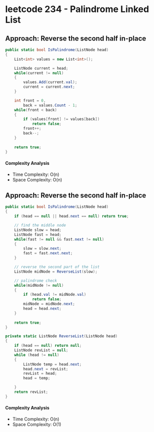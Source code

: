 # leetcode 234 - Palindrome Linked List

## Approach: Reverse the second half in-place
```C#
public static bool IsPalindrome(ListNode head)
{
    List<int> values = new List<int>();

    ListNode current = head;
    while(current != null)
    {
        values.Add(current.val);
        current = current.next;
    }

    int front = 0,
        back = values.Count - 1;
    while(front < back)
    {
        if (values[front] != values[back])
            return false;
        front++;
        back--;
    }
            
    return true;
}
```
#### Complexity Analysis
* Time Complexity: O(n)
* Space Complexity: O(n)

## Approach: Reverse the second half in-place
```C#
public static bool IsPalindrome(ListNode head)
{
    if (head == null || head.next == null) return true;

    // find the middle node
    ListNode slow = head;
    ListNode fast = head;
    while(fast != null && fast.next != null)
    {
        slow = slow.next;
        fast = fast.next.next;
    }

    // reverse the second part of the list
    ListNode midNode = ReverseList(slow);

    // palindrome check
    while(midNode != null)
    {
        if (head.val != midNode.val)
            return false;
        midNode = midNode.next;
        head = head.next;
    }
            
    return true;
}

private static ListNode ReverseList(ListNode head)
{
    if (head == null) return null;
    ListNode revList = null;
    while (head != null)
    {
        ListNode temp = head.next;
        head.next = revList;
        revList = head;
        head = temp;

    }
    return revList;
}
```
#### Complexity Analysis
* Time Complexity: O(n)
* Space Complexity: O(1)
